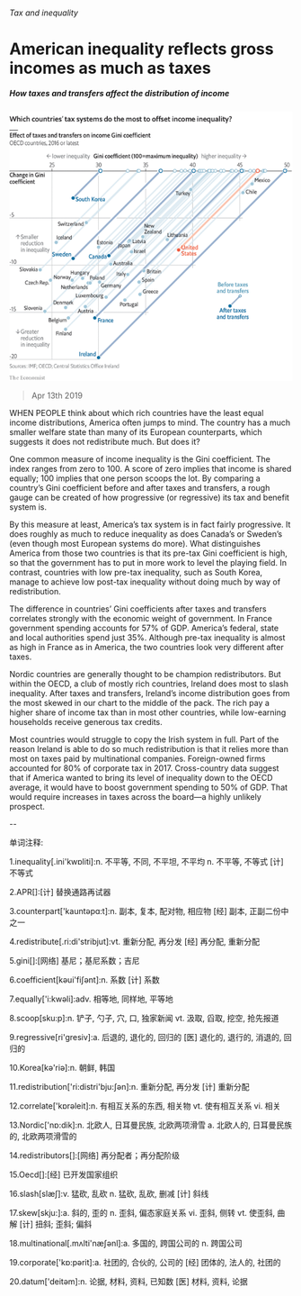###### Tax and inequality

# American inequality reflects gross incomes as much as taxes 

##### How taxes and transfers affect the distribution of income 

![image](images/20190413_GDC303_0.png) 

> Apr 13th 2019 

WHEN PEOPLE think about which rich countries have the least equal income distributions, America often jumps to mind. The country has a much smaller welfare state than many of its European counterparts, which suggests it does not redistribute much. But does it? 

One common measure of income inequality is the Gini coefficient. The index ranges from zero to 100. A score of zero implies that income is shared equally; 100 implies that one person scoops the lot. By comparing a country’s Gini coefficient before and after taxes and transfers, a rough gauge can be created of how progressive (or regressive) its tax and benefit system is. 

By this measure at least, America’s tax system is in fact fairly progressive. It does roughly as much to reduce inequality as does Canada’s or Sweden’s (even though most European systems do more). What distinguishes America from those two countries is that its pre-tax Gini coefficient is high, so that the government has to put in more work to level the playing field. In contrast, countries with low pre-tax inequality, such as South Korea, manage to achieve low post-tax inequality without doing much by way of redistribution. 

The difference in countries’ Gini coefficients after taxes and transfers correlates strongly with the economic weight of government. In France government spending accounts for 57% of GDP. America’s federal, state and local authorities spend just 35%. Although pre-tax inequality is almost as high in France as in America, the two countries look very different after taxes. 

Nordic countries are generally thought to be champion redistributors. But within the OECD, a club of mostly rich countries, Ireland does most to slash inequality. After taxes and transfers, Ireland’s income distribution goes from the most skewed in our chart to the middle of the pack. The rich pay a higher share of income tax than in most other countries, while low-earning households receive generous tax credits. 

Most countries would struggle to copy the Irish system in full. Part of the reason Ireland is able to do so much redistribution is that it relies more than most on taxes paid by multinational companies. Foreign-owned firms accounted for 80% of corporate tax in 2017. Cross-country data suggest that if America wanted to bring its level of inequality down to the OECD average, it would have to boost government spending to 50% of GDP. That would require increases in taxes across the board—a highly unlikely prospect. 

-- 

 单词注释:

1.inequality[.ini'kwɒliti]:n. 不平等, 不同, 不平坦, 不平均 n. 不平等, 不等式 [计] 不等式 

2.APR[]:[计] 替换通路再试器 

3.counterpart['kauntәpɑ:t]:n. 副本, 复本, 配对物, 相应物 [经] 副本, 正副二份中之一 

4.redistribute[.ri:di'stribjut]:vt. 重新分配, 再分发 [经] 再分配, 重新分配 

5.gini[]:[网络] 基尼；基尼系数；吉尼 

6.coefficient[kәui'fiʃәnt]:n. 系数 [计] 系数 

7.equally['i:kwәli]:adv. 相等地, 同样地, 平等地 

8.scoop[sku:p]:n. 铲子, 勺子, 穴, 口, 独家新闻 vt. 汲取, 舀取, 挖空, 抢先报道 

9.regressive[ri'gresiv]:a. 后退的, 退化的, 回归的 [医] 退化的, 退行的, 消退的, 回归的 

10.Korea[kә'riә]:n. 朝鲜, 韩国 

11.redistribution['ri:distri'bju:ʃәn]:n. 重新分配, 再分发 [计] 重新分配 

12.correlate['kɒrәleit]:n. 有相互关系的东西, 相关物 vt. 使有相互关系 vi. 相关 

13.Nordic['nɒ:dik]:n. 北欧人, 日耳曼民族, 北欧两项滑雪 a. 北欧人的, 日耳曼民族的, 北欧两项滑雪的 

14.redistributors[]:[网络] 再分配者；再分配阶级 

15.Oecd[]:[经] 已开发国家组织 

16.slash[slæʃ]:v. 猛砍, 乱砍 n. 猛砍, 乱砍, 删减 [计] 斜线 

17.skew[skju:]:a. 斜的, 歪的 n. 歪斜, 偏态家庭关系 vi. 歪斜, 侧转 vt. 使歪斜, 曲解 [计] 扭斜; 歪斜; 偏斜 

18.multinational[.mʌlti'næʃәnl]:a. 多国的, 跨国公司的 n. 跨国公司 

19.corporate['kɒ:pәrit]:a. 社团的, 合伙的, 公司的 [经] 团体的, 法人的, 社团的 

20.datum['deitәm]:n. 论据, 材料, 资料, 已知数 [医] 材料, 资料, 论据 

